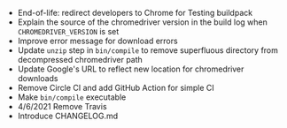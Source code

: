 - End-of-life: redirect developers to Chrome for Testing buildpack
- Explain the source of the chromedriver version in the build log when `CHROMEDRIVER_VERSION` is set
- Improve error message for download errors
- Update `unzip` step in `bin/compile` to remove superfluous directory from decompressed chromedriver path
- Update Google's URL to reflect new location for chromedriver downloads
- Remove Circle CI and add GitHub Action for simple CI
- Make `bin/compile` executable
- 4/6/2021 Remove Travis
- Introduce CHANGELOG.md
